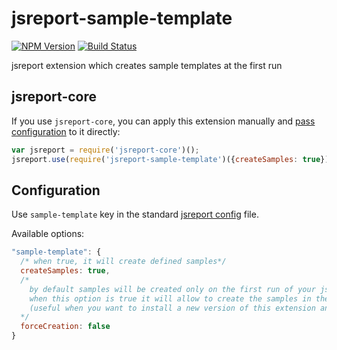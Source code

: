 # jsreport-sample-template
[![NPM Version](http://img.shields.io/npm/v/jsreport-sample-template.svg?style=flat-square)](https://npmjs.com/package/jsreport-sample-template)
[![Build Status](https://travis-ci.org/jsreport/jsreport-sample-template.png?branch=master)](https://travis-ci.org/jsreport/jsreport-sample-template)

jsreport extension which creates sample templates at the first run

jsreport-core
-------------

If you use `jsreport-core`, you can apply this extension manually and [pass configuration](#configuration) to it directly:

```js
var jsreport = require('jsreport-core')();
jsreport.use(require('jsreport-sample-template')({createSamples: true}));
```

Configuration
-------------

Use `sample-template` key in the standard [jsreport config](https://github.com/jsreport/jsreport/blob/master/config.md) file.

Available options:

```js
"sample-template": {
  /* when true, it will create defined samples*/
  createSamples: true,
  /*
    by default samples will be created only on the first run of your jsreport installation,
    when this option is true it will allow to create the samples in the next run
    (useful when you want to install a new version of this extension and want to create the new examples that come with it)
  */
  forceCreation: false
}
```
